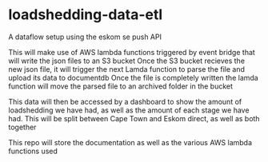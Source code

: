 # loadshedding-data-etl
A dataflow setup using the eskom se push API

This will make use of AWS lambda functions triggered by event bridge that will write the json files to an S3 bucket
Once the S3 bucket recieves the new json file, it will trigger the next Lamda function to parse the file and upload its data to documentdb
Once the file is completely written the lamda function will move the parsed file to an archived folder in the bucket

This data will then be accessed by a dashboard to show the amount of loadshedding we have had, as well as the amount of each stage we have had.
This will be split between Cape Town and Eskom direct, as well as both together

This repo will store the documentation as well as the various AWS lambda functions used 
